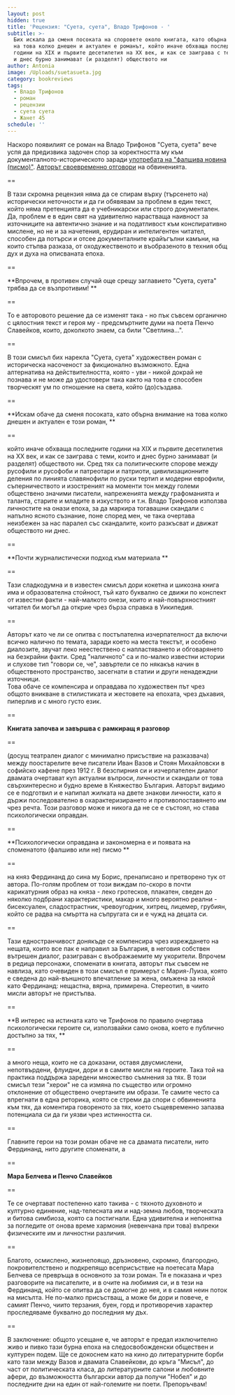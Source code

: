 ```yaml
---
layout: post
hidden: true
title: 'Рецензия: "Суета, суета", Владо Трифонов - '
subtitle: >-
  Бих искала да сменя посоката на споровете около книгата, като обърна внимание
  на това колко днешен и актуален е романът, който иначе обхваща последните
  години на XIX и първите десетилетия на XX век, и как се заиграва с теми, които
  и днес бурно занимават (и разделят) обществото ни
author: Antonia
image: /Uploads/suetasueta.jpg
category: bookreviews
tags:
  - Владо Трифонов
  - роман
  - рецензии
  - суета суета
  - Жанет 45
schedule: ''
---
```

Наскоро появилият се роман на Владо Трифонов "Суета, суета" вече успя да предизвика задочен спор за коректността му към документалното-историческото заради [употребата на "фалшива новина (писмо)"](https://www.ploshtadslaveikov.com/nikoj-roman-ne-zasluzhava-falshivoto-pismo-na-ferdinand/). [Авторът своевременно отговори](https://www.ploshtadslaveikov.com/dori-da-e-izmislitsa-ferdinandovoto-pismo-si-e-na-myastoto-v-edin-roman/?fbclid=IwAR3pinbmVwXX71bwGSqi7sg1_EoQ6DI6mNgvbfEKaMDAu757muOyuQDZBpA) на обвиненията. 

\==

В тази скромна рецензия няма да се спирам върху (търсенето на) исторически неточности и да ги обявявам за проблем в един текст, който няма претенцията да е учебникарски или строго документален. Да, проблем е в един свят на удивително нарастваща наивност за източниците на автентично знание и на податливост към конспиративно мислене, но не и за начетения, ерудиран и интелигентен читател, способен да потърси и отсее документалните крайъгълни камъни, на които стъпва разказа, от оходужественото и въобразеното в техния общ дух и духа на описваната епоха. 

\==

**Впрочем, в противен случай още срещу заглавието "Суета, суета" трябва да се възпротивим! **

\==

То е авторовото решение да се изменят така - но пък съвсем органично с цялостния текст и героя му - предсмъртните думи на поета Пенчо Славейков, които, доколкото знаем, са били "Светлина...". 

\==

В този смисъл бих нарекла "Суета, суета" художествен роман с историческа насоченост за фикционално възможното. Една алтернатива на действителността, която - уви - никой докрай не познава и не може да удостовери така както на това е способен творческят ум по отношение на света, който (до)създава. 

\==

**Искам обаче да сменя посоката, като обърна внимание на това колко днешен и актуален е този роман, **

\==

който иначе обхваща последните години на XIX и първите десетилетия на XX век, и как се заиграва с теми, които и днес бурно занимават (и разделят) обществото ни. Сред тях са политическите спорове между русофили и русофоби и патреотари и патриоти, цивилизационните деления по линията славянофили по руски тертип и модерни еврофили, съперничеството и изостреният на моменти тон между големи обществено значими писатели, напреженията между графоманията и таланта, старите и младите в изкуството и т.н. Владо Трифонов използва личностите на онази епоха, за да маркира тогавашни скандали с напълно ясното съзнание, поне според мен, че така очертава неизбежен за нас паралел със скандалите, които разкъсват и движат обществото ни днес. 

\==

**Почти журналистически подход към материала **

\==

Тази сладкодумна и в известен смисъл дори кокетна и шикозна книга има и образователна стойност, тъй като буквално се движи по конспект от известни факти - най-малкото онези, които и най-повърхностният читател би могъл да открие чрез бърза справка в Уикипедия. 

\==

Авторът като че ли се опитва с постъпателна изчерпателност да включи всичко налично по темата, заради което на места текстът, и особено диалозите, звучат леко неестествено с напластяването и обговарянето на безкрайни факти. Сред "наличното" са и по-малко известни истории и слухове тип "говори се, че", завъртели се по някакъв начин в общественото пространство, засегнати в статии и други ненадеждни източници.\
Това обаче се компенсира и оправдава по художествен път чрез общото вникване в стилистиката и жестовете на епохата, чрез дъхавия, пиперлив и с много густо език. 

\==

**Книгата започва и завършва с рамкиращ я разговор**

\==

(досущ театрален диалог с минимално присъствие на разказвача) между поостарелите вече писатели Иван Вазов и Стоян Михайловски в софийско кафене през 1912 г. В безспирния си и изчерпателен диалог двамата очертават куп актуални въпроси, личности и скандали от това свърхинтересно и будно време в Княжество България. Авторът видимо се е подготвил и е напипал жилката на двете знакови личности, като я държи последователно в охарактеризирането и противопоставянето им чрез речта. Този разговор може и никога да не се е състоял, но става психологически оправдан.  

\==

**Психологически оправдана и закономерна е и появата на споменатото (фалшиво или не) писмо **

\==

на княз Фердинанд до сина му Борис, пренаписано и претворено тук от автора. По-голям проблем от този виждам по-скоро в почти карикатурния образ на княза - леко гротесков, плакатен, сведен до няколко подбрани характеристики, макар и много вероятно реални - бисексуален, сладострастник, чревоугодник, хитрец, лицемер, грубиян, който се радва на смъртта на съпругата си и е чужд на децата си. 

\==

Тази едностранчивост донякъде се компенсира чрез изреждането на нещата, които все пак е направил за България, в неговия собствен вътрешен диалог, разиграван с въображаемите му укорители. Впрочем в редица персонажи, споменати в книгата, авторът пък съвсем не навлиза, като очевиден в този смисъл е примерът с Мария-Луиза, която е сведена до най-външното впечатление за жена, омъжена за някой като Фердинанд: нещастна, вярна, примирена. Стереотип, в чиито мисли авторът не пристъпва.

\==

**В интерес на истината като че Трифонов по правило очертава психологически героите си, използвайки само онова, което е публично достъпно за тях, **

\==

а много неща, които не са доказани, оставя двусмислени, непотвърдени, флуидни, дори и в самите мисли на героите. Така той на практика поддържа заредени множество съмнения за тях. В този смисъл тези "херои" не са измяна по същество или огромно отклонение от обществено очертаните им образи. Те самите често са впрегнати в една реторика, която се стреми да спори с обвиненията към тях, да коментира говореното за тях, което същевременно запазва потенциала си да ги уязви чрез истинността си. 

\==

Главните герои на този роман обаче не са двамата писатели, нито Фердинанд, нито другите споменати, а 

\==

**Мара Белчева и Пенчо Славейков**

\==

Те се очертават постепенно като такива - с тяхното духовното и културно единение, над-телесната им и над-земна любов, творческата и битова симбиоза, която са постигнали. Една удивителна и непонятна за погледите от онова време хармония (невенчана при това) въпреки физическите им и личностни различия. 

\==

Благото, осмислено, жизнепоящо, дръзновено, скромно, благородно, покровителствено и подкрепящо всеприсъствие на поетесата Мара Белчева се превръща в основното за този роман. Тя е показана и чрез разговорите на писателите, и в очите на любимия си, и в тези на Фердинанд, който се опитва да се домогне до нея, и в самия неин поток на мисълта. Не по-малко присъстващ, а може би дори и повече, е самият Пенчо, чиито терзания, буен, горд и противоречив характер проследяваме буквално до последния му дъх. 

\==

В заключение: общото усещане е, че авторът е предал изключително живо и пивко тази бурна епоха на следосвобожденски обществен и културен подем. Ще се докоснем като на кино до литературните борби като тази между Вазов и двамата Славейкови, до кръга "Мисъл", до част от политическата класа, до литературните салони и любовните афери, до възможността български автор да получи "Нобел" и до последните дни на един от най-големите ни поети. Препоръчвам!
